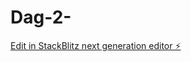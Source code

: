 # Dag-2-

[Edit in StackBlitz next generation editor ⚡️](https://stackblitz.com/~/github.com/ThereseGlode/Dag-2-)